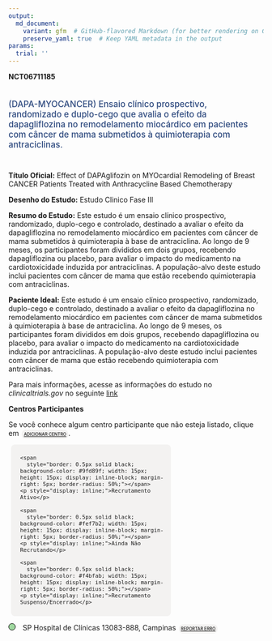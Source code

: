 ```yaml
---
output: 
  md_document:
    variant: gfm  # GitHub-flavored Markdown (for better rendering on GitHub)
    preserve_yaml: true  # Keep YAML metadata in the output
params:
  trial: ''
---
```


**NCT06711185**

<div style="padding: 5px 5px 5px 0px; font-size: 1.20em; font-weight: 500; color: #2E4A7F; text-align: left; margin-bottom: 20px">

(DAPA-MYOCANCER) Ensaio clínico prospectivo, randomizado e duplo-cego
que avalia o efeito da dapagliflozina no remodelamento miocárdico em
pacientes com câncer de mama submetidos à quimioterapia com
antraciclinas.

</div>

**Título Oficial:** Effect of DAPAglifozin on MYOcardial Remodeling of
Breast CANCER Patients Treated with Anthracycline Based Chemotherapy

**Desenho do Estudo:** Estudo Clinico Fase III

**Resumo do Estudo:** Este estudo é um ensaio clínico prospectivo,
randomizado, duplo-cego e controlado, destinado a avaliar o efeito da
dapagliflozina no remodelamento miocárdico em pacientes com câncer de
mama submetidos à quimioterapia à base de antraciclina. Ao longo de 9
meses, os participantes foram divididos em dois grupos, recebendo
dapagliflozina ou placebo, para avaliar o impacto do medicamento na
cardiotoxicidade induzida por antraciclinas. A população-alvo deste
estudo inclui pacientes com câncer de mama que estão recebendo
quimioterapia com antraciclinas.

**Paciente Ideal:** Este estudo é um ensaio clínico prospectivo,
randomizado, duplo-cego e controlado, destinado a avaliar o efeito da
dapagliflozina no remodelamento miocárdico em pacientes com câncer de
mama submetidos à quimioterapia à base de antraciclina. Ao longo de 9
meses, os participantes foram divididos em dois grupos, recebendo
dapagliflozina ou placebo, para avaliar o impacto do medicamento na
cardiotoxicidade induzida por antraciclinas. A população-alvo deste
estudo inclui pacientes com câncer de mama que estão recebendo
quimioterapia com antraciclinas.

Para mais informações, acesse as informações do estudo no
*clinicaltrials.gov* no seguinte
[link](https://clinicaltrials.gov/ct2/show/NCT06711185)

**Centros Participantes**

Se você conhece algum centro participante que não esteja listado, clique
em
<span style="color: #2E4A7F; margin-left: 2px; padding: 4px; background-color: #f3f2f1; border-radius: 8px; font-weight: 500; font-size: 0.6em"><a
href="https://flazar.shinyapps.io/formsapp?study_nct_id=NCT06711185&amp;location_id=N%2FA&amp;location_full_name=N%2FA&amp;form_type=Adicionar%20Centro"
target="_blank">ADICIONAR CENTRO</a></span>.

<div style="margin-bottom: 8px; margin-left: 5px; padding: 8px; max-width: 300px; background-color: #f3f2f1; border-radius: 8px; font-size: 0.9em">

<div style="margin-left: 10px;">

    <span 
      style="border: 0.5px solid black; background-color: #9fd89f; width: 15px; height: 15px; display: inline-block; margin-right: 5px; border-radius: 50%;"></span>
    <p style="display: inline;">Recrutamento Ativo</p>

</div>

<div style="margin-left: 10px;">

    <span 
      style="border: 0.5px solid black; background-color: #fef7b2; width: 15px; height: 15px; display: inline-block; margin-right: 5px; border-radius: 50%;"></span>
    <p style="display: inline;">Ainda Não Recrutando</p>

</div>

<div style="margin-left: 10px;">

    <span 
      style="border: 0.5px solid black; background-color: #f4bfab; width: 15px; height: 15px; display: inline-block; margin-right: 5px; border-radius: 50%;"></span>
    <p style="display: inline;">Recrutamento Suspenso/Encerrado</p>

</div>

</div>

<span style="line-height: 1.0;"><span style="border: 0.5px solid black; display: inline-block; width: 12px; height: 12px; border-radius: 50%; margin-right: 10px; padding-bottom: 0px; background-color: #9fd89f;"></span>
SP Hospital de Clínicas 13083-888, Campinas
<span style="color: #2E4A7F; margin-left: 2px; padding: 4px; background-color: #f3f2f1; border-radius: 8px; font-weight: 500; font-size: 0.6em"><a
href="https://flazar.shinyapps.io/formsapp?study_nct_id=NCT06711185&amp;location_id=HOSPITALDECLINICASDAUNICAMPCAMPINASSP13083888BRAZIL&amp;location_full_name=Hospital%20de%20Cl%C3%ADnicas%2C%2013083-888%2C%20Campinas&amp;form_type=Reportar%20Erro"
target="_blank">REPORTAR ERRO</a></span></span>
